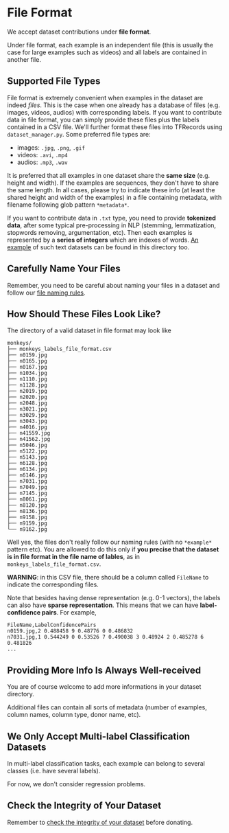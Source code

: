 # File Format

We accept dataset contributions under **file format**.

Under file format, each example is an independent file (this is usually the case for large examples such as videos) and all labels are contained in another file.

## Supported File Types
File format is extremely convenient when examples in the dataset are indeed *files*. This is the case when one already has a database of files (e.g. images, videos, audios) with corresponding labels. If you want to contribute data in file format, you can simply provide these files plus the labels contained in a CSV file. We'll further format these files into TFRecords using `dataset_manager.py`. Some preferred file types are:
- images: `.jpg`, `.png`, `.gif`
- videos: `.avi`, `.mp4`
- audios: `.mp3`, `.wav`

It is preferred that all examples in one dataset share the **same size** (e.g. height and width). If the examples are sequences, they don't have to share the same length. In all cases, please try to indicate these info (at least the shared height and width of the examples) in a file containing metadata, with filename following glob pattern `*metadata*`.

If you want to contribute data in `.txt` type, you need to provide **tokenized data**, after some typical pre-processing in NLP (stemming, lemmatization, stopwords removing, argumentation, etc). Then each examples is represented by a **series of integers** which are indexes of words. [An example](https://github.com/zhengying-liu/autodl-contrib/tree/master/file_format/randomtext) of such text datasets can be found in this directory too.

## Carefully Name Your Files
Remember, you need to be careful about naming your files in a dataset and follow our [file naming rules](https://github.com/zhengying-liu/autodl-contrib#carefully-name-your-files).

## How Should These Files Look Like?

The directory of a valid dataset in file format may look like
```
monkeys/
├── monkeys_labels_file_format.csv
├── n0159.jpg
├── n0165.jpg
├── n0167.jpg
├── n1034.jpg
├── n1110.jpg
├── n1128.jpg
├── n2019.jpg
├── n2020.jpg
├── n2048.jpg
├── n3021.jpg
├── n3029.jpg
├── n3043.jpg
├── n4016.jpg
├── n41559.jpg
├── n41562.jpg
├── n5046.jpg
├── n5122.jpg
├── n5143.jpg
├── n6128.jpg
├── n6134.jpg
├── n6146.jpg
├── n7031.jpg
├── n7049.jpg
├── n7145.jpg
├── n8061.jpg
├── n8120.jpg
├── n8136.jpg
├── n9158.jpg
├── n9159.jpg
└── n9162.jpg
```

Well yes, the files don't really follow our naming rules (with no `*example*` pattern etc). You are allowed to do this only if **you precise that the dataset is in file format in the file name of lables**, as in `monkeys_labels_file_format.csv`.

**WARNING**: in this CSV file, there should be a column called `FileName` to indicate the corresponding files.

Note that besides having dense representation (e.g. 0-1 vectors), the labels can also have **sparse representation**. This means that we can have **label-confidence pairs**. For example,
```
FileName,LabelConfidencePairs
n0159.jpg,2 0.488458 9 0.48776 0 0.486832
n7031.jpg,1 0.544249 0 0.53526 7 0.490038 3 0.48924 2 0.485278 6 0.481826
...
```

## Providing More Info Is Always Well-received
You are of course welcome to add more informations in your dataset directory.

Additional files can contain all sorts of metadata (number of examples, column names, column type, donor name, etc).

## We Only Accept Multi-label Classification Datasets
In multi-label classification tasks, each example can belong to several classes (i.e. have several labels).

For now, we don't consider regression problems.

## Check the Integrity of Your Dataset
Remember to [check the integrity of your dataset](https://github.com/zhengying-liu/autodl-contrib#check-the-integrity-of-a-dataset) before donating.
